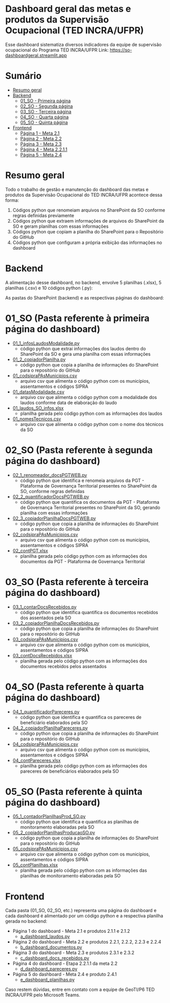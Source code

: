 # Dashboard geral das metas e produtos da Supervisão Ocupacional (TED INCRA/UFPR)

Esse dashboard sistematiza diversos indicadores da equipe de supervisão ocupacional do Programa TED INCRA/UFPR
Link: https://so-dashboardgeral.streamlit.app

# Sumário
- [Resumo geral](#resumo-geral)
- [Backend](#backend)
  - [01_SO - Primeira página](#01_so-pasta-referente-à-primeira-página-do-dashboard)
  - [02_SO - Segunda página](#02_so-pasta-referente-à-segunda-página-do-dashboard)
  - [03_SO - Terceira página](#03_so-pasta-referente-à-terceira-página-do-dashboard)
  - [04_SO - Quarta página](#04_so-pasta-referente-à-quarta-página-do-dashboard)
  - [05_SO - Quinta página](#05_so-pasta-referente-à-quinta-página-do-dashboard)
- [Frontend](#frontend)
  - [Página 1 - Meta 2.1](#página-1-do-dashboard---meta-21-e-produtos-211-e-212)
  - [Página 2 - Meta 2.2](#página-2-do-dashboard---meta-22-e-produtos-221-222-223-e-224)
  - [Página 3 - Meta 2.3](#página-3-do-dashboard---meta-23-e-produtos-231-e-232)
  - [Página 4 - Meta 2.2.1.1](#página-4-do-dashboard---etapa-2211-da-meta-22)
  - [Página 5 - Meta 2.4](#página-5-do-dashboard---meta-24-e-produto-241)

# Resumo geral

Todo o trabalho de gestão e manutenção do dashboard das metas e produtos da Supervisão Ocupacional do TED INCRA/UFPR acontece dessa forma:
1. Códigos python que renomeiam arquivos no SharePoint da SO conforme regras definidas previamente
2. Códigos python que extraem informações de arquivos do SharePoint da SO e geram planilhas com essas informações
3. Códigos python que copiam a planilha do SharePoint para o Repositório do GitHub
4. Códigos python que configuram a própria exibição das informações no dashboard

# Backend

A alimentação desse dashboard, no backend, envolve 5 planilhas (.xlsx), 5 planilhas (.csv) e 10 códigos python (.py):

As pastas do SharePoint (backend) e as respectivas páginas do dashboard:

# 01_SO (Pasta referente à primeira página do dashboard)
- [01_1_infosLaudosModalidade.py](backend/01_SO/01_1_infosLaudosModalidade.py)
    - código python que extrai informações dos laudos dentro do SharePoint da SO e gera uma planilha com essas informações
- [01_2_copiadorPlanilha.py](backend/01_SO/01_2_copiadorPlanilha.py)
    - código python que copia a planilha de informações do SharePoint para o repositório do GitHub
- [01_codsipraPAsMunicipios.csv](backend/01_SO/01_codsipraPAsMunicipios.csv)
    - arquivo csv que alimenta o código python com os municípios, assentamentos e códigos SIPRA
- [01_datasModalidade.csv](backend/01_SO/01_datasModalidade.csv)
    - arquivo csv que alimenta o código python com a modalidade dos laudos conforme data de elaboração do laudo
- [01_laudos_SO_infos.xlsx](backend/01_SO/01_laudos_SO_infos.xlsx)
    - planilha gerada pelo código python com as informações dos laudos
- [01_nomesTecnicos.csv](backend/01_SO/01_nomesTecnicos.csv)
    - arquivo csv que alimenta o código python com o nome dos técnicos da SO

# 02_SO (Pasta referente à segunda página do dashboard)
- [02_1_renomeador_docsPGTWEB.py](backend/02_SO/02_1_renomeador_docsPGTWEB.py)
    - código python que identifica e renomeia arquivos da PGT - Plataforma de Governança Territorial presentes no SharePoint da SO, conforme regras definidas
- [02_2_quantificadorDocsPGTWEB.py](backend/02_SO/02_2_quantificadorDocsPGTWEB.py)
    - código python que quantifica os documentos da PGT - Plataforma de Governança Territorial presentes no SharePoint da SO, gerando planilha com essas informações
- [02_3_copiadorPlanilhaDocsPGTWEB.py](backend/02_SO/02_3_copiadorPlanilhaDocsPGTWEB.py)
    - código python que copia a planilha de informações do SharePoint para o repositório do GitHub
- [02_codsipraPAsMunicipios.csv](backend/02_SO/02_codsipraPAsMunicipios.csv)
    - arquivo csv que alimenta o código python com os municípios, assentamentos e códigos SIPRA
- [02_contPGT.xlsx](backend/02_SO/02_contPGT.xlsx)
    - planilha gerada pelo código python com as informações dos documentos da PGT - Plataforma de Governança Territorial

# 03_SO (Pasta referente à terceira página do dashboard)
- [03_1_contarDocsRecebidos.py](backend/03_SO/03_1_contarDocsRecebidos.py)
    - código python que identifica quantifica os documentos recebidos dos assentados pela SO
- [03_2_copiadorPlanilhaDocsRecebidos.py](backend/03_SO/03_2_copiadorPlanilhaDocsRecebidos.py)
    - código python que copia a planilha de informações do SharePoint para o repositório do GitHub
- [03_codsipraPAsMunicipios.csv](backend/03_SO/03_codsipraPAsMunicipios.csv)
    - arquivo csv que alimenta o código python com os municípios, assentamentos e códigos SIPRA
- [03_contDocsRecebidos.xlsx](backend/03_SO/03_contDocsRecebidos.xlsx)
    - planilha gerada pelo código python com as informações dos documentos recebidos pelos assentados

# 04_SO (Pasta referente à quarta página do dashboard)
- [04_1_quantificadorPareceres.py](backend/04_SO/04_1_quantificadorPareceres.py)
    - código python que identifica e quantifica os pareceres de beneficiário elaborados pela SO
- [04_2_copiadorPlanilhaPareceres.py](backend/04_SO/04_2_copiadorPlanilhaPareceres.py)
    - código python que copia a planilha de informações do SharePoint para o repositório do GitHub
- [04_codsipraPAsMunicipios.csv](backend/04_SO/04_codsipraPAsMunicipios.csv)
    - arquivo csv que alimenta o código python com os municípios, assentamentos e códigos SIPRA
- [04_contPareceres.xlsx](backend/04_SO/04_contPareceres.xlsx)
    - planilha gerada pelo código python com as informações dos pareceres de beneficiários elaborados pela SO

# 05_SO (Pasta referente à quinta página do dashboard)
- [05_1_contadorPlanilhasProd_SO.py](backend/05_SO/05_1_contadorPlanilhasProd_SO.py)
    - código python que identifica e quantifica as planilhas de monitoramento elaboradas pela SO
- [05_2_copiadorPlanilhasProducaoSO.py](backend/05_SO/05_2_copiadorPlanilhasProducaoSO.py)
    - código python que copia a planilha de informações do SharePoint para o repositório do GitHub
- [05_codsipraPAsMunicipios.csv](backend/05_SO/05_codsipraPAsMunicipios.csv)
    - arquivo csv que alimenta o código python com os municípios, assentamentos e códigos SIPRA
- [05_contPlanilhas.xlsx](backend/05_SO/05_contPlanilhas.xlsx)
    - planilha gerada pelo código python com as informações das planilhas de monitoramento elaboradas pela SO

# Frontend
Cada pasta (01_SO, 02_SO, etc.) representa uma página do dashboard e cada dashboard é alimentado por um código python e a respectiva planilha gerada no backend:

- Página 1 do dashboard - Meta 2.1 e produtos 2.1.1 e 2.1.2
    - [a_dashboard_laudos.py](/a_dashboard_laudos.py)
- Página 2 do dashboard - Meta 2.2 e produtos 2.2.1, 2.2.2, 2.2.3 e 2.2.4
    - [b_dashboard_documentos.py](/b_dashboard_documentos.py) 
- Página 3 do dashboard - Meta 2.3 e produtos 2.3.1 e 2.3.2
    - [c_dashboard_docs_recebidos.py](/c_dashboard_docs_recebidos.py)
- Página 4 do dashboard - Etapa 2.2.1.1 da meta 2.2
    - [d_dashboard_pareceres.py](/d_dashboard_pareceres.py)
- Página 5 do dashboard - Meta 2.4 e produto 2.4.1
    - [e_dashboard_planilhas.py](/e_dashboard_planilhas.py)


Caso restem dúvidas, entre em contato com a equipe de GeoTI/P6 TED INCRA/UFPR pelo Microsoft Teams.
